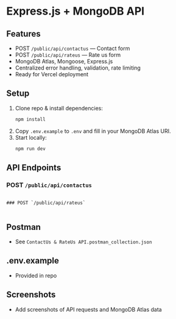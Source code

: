 # Express.js + MongoDB API

## Features

- POST `/public/api/contactus` — Contact form
- POST `/public/api/rateus` — Rate us form
- MongoDB Atlas, Mongoose, Express.js
- Centralized error handling, validation, rate limiting
- Ready for Vercel deployment

## Setup

1. Clone repo & install dependencies:
   ```sh
   npm install
   ```
2. Copy `.env.example` to `.env` and fill in your MongoDB Atlas URI.
3. Start locally:
   ```sh
   npm run dev
   ```


## API Endpoints

### POST `/public/api/contactus`
```

### POST `/public/api/rateus`


```

## Postman

- See `ContactUs & RateUs API.postman_collection.json`

## .env.example

- Provided in repo

## Screenshots

- Add screenshots of API requests and MongoDB Atlas data
